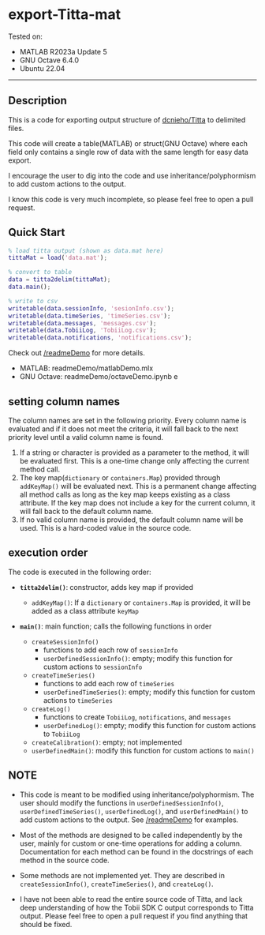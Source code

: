 # export-Titta-mat

Tested on:

- MATLAB R2023a Update 5
- GNU Octave 6.4.0
- Ubuntu 22.04

---

## Description

This is a code for exporting output structure of [dcnieho/Titta](https://github.com/dcnieho/Titta.git) to delimited files.

This code will create a table(MATLAB) or struct(GNU Octave) where each field only contains a single row of data with the same length for easy data export.

I encourage the user to dig into the code and use inheritance/polyphormism to add custom actions to the output.

I know this code is very much incomplete, so please feel free to open a pull request.

## Quick Start

```matlab
% load titta output (shown as data.mat here)
tittaMat = load('data.mat');

% convert to table
data = titta2delim(tittaMat);
data.main();

% write to csv
writetable(data.sessionInfo, 'sesionInfo.csv');
writetable(data.timeSeries, 'timeSeries.csv');
writetable(data.messages, 'messages.csv');
writetable(data.TobiiLog, 'TobiiLog.csv');
writetable(data.notifications, 'notifications.csv');
```

Check out [/readmeDemo](./readDemo) for more details.

- MATLAB: readmeDemo/matlabDemo.mlx
- GNU Octave: readmeDemo/octaveDemo.ipynb
e
## setting column names

The column names are set in the following priority. Every column name is evaluated and if it does not meet the criteria, it will fall back to the next priority level until a valid column name is found.

1. If a string or character is provided as a parameter to the method, it will be evaluated first. This is a one-time change only affecting the current method call.
2. The key map(`dictionary` or `containers.Map`) provided through `addKeyMap()` will be evaluated next. This is a permanent change affecting all method calls as long as the key map keeps existing as a class attribute. If the key map does not include a key for the current column, it will fall back to the default column name.
3. If no valid column name is provided, the default column name will be used. This is a hard-coded value in the source code.

## execution order

The code is executed in the following order:

- **`titta2delim()`**: constructor, adds key map if provided

  - `addKeyMap()`: If a `dictionary` or `containers.Map` is provided, it will be added as a class attribute `keyMap`

- **`main()`**: main function; calls the following functions in order

  - `createSessionInfo()`
    - functions to add each row of `sessionInfo`
    - `userDefinedSessionInfo()`: empty; modify this function for custom actions to `sessionInfo`
  - `createTimeSeries()`
    - functions to add each row of `timeSeries`
    - `userDefinedTimeSeries()`: empty; modify this function for custom actions to `timeSeries`
  - `createLog()`
    - functions to create `TobiiLog`, `notifications`, and `messages`
    - `userDefinedLog()`: empty; modify this function for custom actions to `TobiiLog`
  - `createCalibration()`: empty; not implemented
  - `userDefinedMain()`: modify this function for custom actions to `main()`

## NOTE

- This code is meant to be modified using inheritance/polyphormism. The user should modify the functions in `userDefinedSessionInfo()`, `userDefinedTimeSeries()`, `userDefinedLog()`, and `userDefinedMain()` to add custom actions to the output. See [/readmeDemo](./readDemo) for examples.

- Most of the methods are designed to be called independently by the user, mainly for custom or one-time operations for adding a column. Documentation for each method can be found in the docstrings of each method in the source code.

- Some methods are not implemented yet. They are described in `createSessionInfo()`, `createTimeSeries()`, and `createLog()`.

- I have not been able to read the entire source code of Titta, and lack deep understanding of how the Tobii SDK C output corresponds to Titta output. Please feel free to open a pull request if you find anything that should be fixed.
